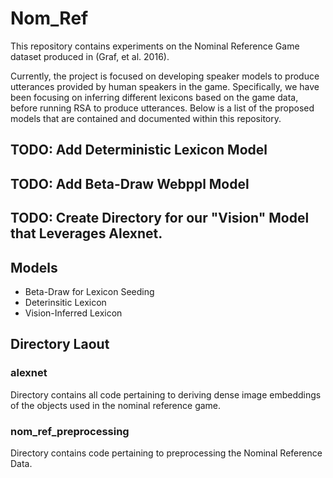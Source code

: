 # Nom_Ref
This repository contains experiments on the Nominal Reference Game dataset produced in (Graf, et al. 2016).

Currently, the project is focused on developing speaker models to produce utterances provided by human speakers in the game. Specifically, we have been focusing on inferring different lexicons based on the game data, before running RSA to produce utterances. Below is a list of the proposed models that are contained and documented within this repository.

## TODO: Add Deterministic Lexicon Model
## TODO: Add Beta-Draw Webppl Model
## TODO: Create Directory for our "Vision" Model that Leverages Alexnet.

## Models
* Beta-Draw for Lexicon Seeding
* Deterinsitic Lexicon
* Vision-Inferred Lexicon

## Directory Laout
### alexnet
Directory contains all code pertaining to deriving dense image embeddings of the objects used in the nominal reference game.

### nom_ref_preprocessing
Directory contains code pertaining to preprocessing the Nominal Reference Data.
